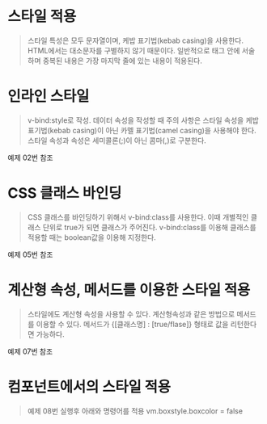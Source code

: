 # 스타일 적용
> 스타일 특성은 모두 문자열이며, 케밥 표기법(kebab casing)을 사용한다. HTML에서는 대소문자를 구별하지 않기 때문이다. 일반적으로 <style></style> 태그 안에 서술 하며 중복된 내용은 가장 마지막 줄에 있는 내용이 적용된다.


# 인라인 스타일
>v-bind:style로 작성. 데이터 속성을 작성할 때 주의 사항은 스타일 속성을 케밥 표기법(kebab casing)이 아닌 카멜 표기법(camel casing)을 사용해야 한다. 스타일 속성과 속성은 세미콜론(;)이 아닌 콤마(,)로 구분한다.

예제 02번 참조

# CSS 클래스 바인딩
>CSS 클래스를 바인딩하기 위해서 v-bind:class를 사용한다. 이때 개별적인 클래스 단위로 true가 되면 클래스가 주어진다. v-bind:class를 이용해 클래스를 적용할 때는 boolean값을 이용해 지정한다.

예제 05번 참조

# 계산형 속성, 메서드를 이용한 스타일 적용
>스타일에도 계산형 속성을 사용할 수 있다.
계산형속성과 같은 방법으로 메서드를 이용할 수 있다. 메서드가 {[클래스명] : [true/flase]} 형태로 값을 리턴한다면 가능하다.

예제 07번 참조

# 컴포넌트에서의 스타일 적용
>예제 08번 실행후 아래와 명령어를 적용
vm.boxstyle.boxcolor = false 